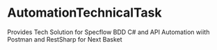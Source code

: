 # AutomationTechnicalTask
Provides Tech Solution for Specflow BDD C# and API Automation wiith Postman and RestSharp for Next Basket
